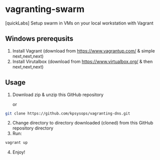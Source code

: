 # vagranting-swarm
[quickLabs] Setup swarm in VMs on your local workstation with Vagrant 




## Windows prerequsits 

1. Install Vagrant (download from https://www.vagrantup.com/ & simple next,next,next)
2. Install Virutalbox (download from https://www.virtualbox.org/ & then next,next,next)


## Usage 

1. Download zip & unzip this GitHub repository

   or
```bash
git clone https://github.com/kpsysops/vagranting-dns.git
```

2. Change directory to directory downloaded (cloned) from this GitHub repository directory
3. Run:
```bash
vagrant up
```

4. Enjoy! 


